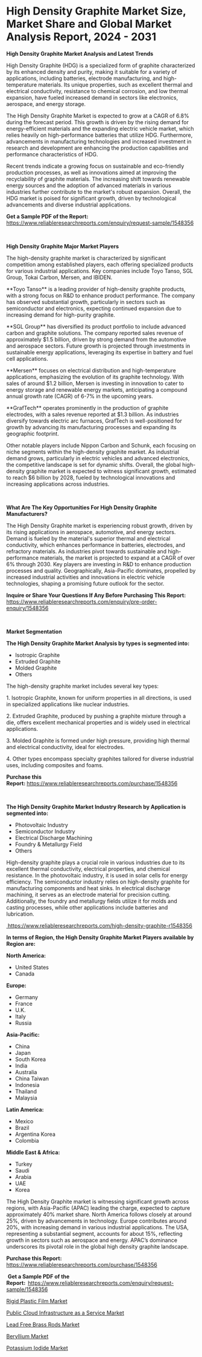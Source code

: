 <p><h1>High Density Graphite Market Size, Market Share and Global Market Analysis Report, 2024 - 2031</h1></p><p><strong>High Density Graphite Market Analysis and Latest Trends</strong></p>
<p><p>High Density Graphite (HDG) is a specialized form of graphite characterized by its enhanced density and purity, making it suitable for a variety of applications, including batteries, electrode manufacturing, and high-temperature materials. Its unique properties, such as excellent thermal and electrical conductivity, resistance to chemical corrosion, and low thermal expansion, have fueled increased demand in sectors like electronics, aerospace, and energy storage.</p><p>The High Density Graphite Market is expected to grow at a CAGR of 6.8% during the forecast period. This growth is driven by the rising demand for energy-efficient materials and the expanding electric vehicle market, which relies heavily on high-performance batteries that utilize HDG. Furthermore, advancements in manufacturing technologies and increased investment in research and development are enhancing the production capabilities and performance characteristics of HDG.</p><p>Recent trends indicate a growing focus on sustainable and eco-friendly production processes, as well as innovations aimed at improving the recyclability of graphite materials. The increasing shift towards renewable energy sources and the adoption of advanced materials in various industries further contribute to the market's robust expansion. Overall, the HDG market is poised for significant growth, driven by technological advancements and diverse industrial applications.</p></p>
<p><strong>Get a Sample PDF of the Report:&nbsp;</strong> <a href="https://www.reliableresearchreports.com/enquiry/request-sample/1548356?utm_campaign=40&utm_medium=2&utm_source=Github&utm_content=ia&utm_term=14112024&utm_id=high-density-graphite">https://www.reliableresearchreports.com/enquiry/request-sample/1548356</a></p>
<p>&nbsp;</p>
<p><strong>High Density Graphite Major Market Players</strong></p>
<p><p>The high-density graphite market is characterized by significant competition among established players, each offering specialized products for various industrial applications. Key companies include Toyo Tanso, SGL Group, Tokai Carbon, Mersen, and IBIDEN.</p><p>**Toyo Tanso** is a leading provider of high-density graphite products, with a strong focus on R&D to enhance product performance. The company has observed substantial growth, particularly in sectors such as semiconductor and electronics, expecting continued expansion due to increasing demand for high-purity graphite.</p><p>**SGL Group** has diversified its product portfolio to include advanced carbon and graphite solutions. The company reported sales revenue of approximately $1.5 billion, driven by strong demand from the automotive and aerospace sectors. Future growth is projected through investments in sustainable energy applications, leveraging its expertise in battery and fuel cell applications.</p><p>**Mersen** focuses on electrical distribution and high-temperature applications, emphasizing the evolution of its graphite technology. With sales of around $1.2 billion, Mersen is investing in innovation to cater to energy storage and renewable energy markets, anticipating a compound annual growth rate (CAGR) of 6-7% in the upcoming years.</p><p>**GrafTech** operates prominently in the production of graphite electrodes, with a sales revenue reported at $1.3 billion. As industries diversify towards electric arc furnaces, GrafTech is well-positioned for growth by advancing its manufacturing processes and expanding its geographic footprint.</p><p>Other notable players include Nippon Carbon and Schunk, each focusing on niche segments within the high-density graphite market. As industrial demand grows, particularly in electric vehicles and advanced electronics, the competitive landscape is set for dynamic shifts. Overall, the global high-density graphite market is expected to witness significant growth, estimated to reach $6 billion by 2028, fueled by technological innovations and increasing applications across industries.</p></p>
<p>&nbsp;</p>
<p><strong>What Are The Key Opportunities For High Density Graphite Manufacturers?</strong></p>
<p><p>The High Density Graphite market is experiencing robust growth, driven by its rising applications in aerospace, automotive, and energy sectors. Demand is fueled by the material's superior thermal and electrical conductivity, which enhances performance in batteries, electrodes, and refractory materials. As industries pivot towards sustainable and high-performance materials, the market is projected to expand at a CAGR of over 6% through 2030. Key players are investing in R&D to enhance production processes and quality. Geographically, Asia-Pacific dominates, propelled by increased industrial activities and innovations in electric vehicle technologies, shaping a promising future outlook for the sector.</p></p>
<p><strong>Inquire or Share Your Questions If Any Before Purchasing This Report:</strong> <a href="https://www.reliableresearchreports.com/enquiry/pre-order-enquiry/1548356?utm_campaign=40&utm_medium=2&utm_source=Github&utm_content=ia&utm_term=14112024&utm_id=high-density-graphite">https://www.reliableresearchreports.com/enquiry/pre-order-enquiry/1548356</a></p>
<p>&nbsp;</p>
<p><strong>Market Segmentation</strong></p>
<p><strong>The High Density Graphite Market Analysis by types is segmented into:</strong></p>
<p><ul><li>Isotropic Graphite</li><li>Extruded Graphite</li><li>Molded Graphite</li><li>Others</li></ul></p>
<p><p>The high-density graphite market includes several key types: </p><p>1. Isotropic Graphite, known for uniform properties in all directions, is used in specialized applications like nuclear industries.</p><p>2. Extruded Graphite, produced by pushing a graphite mixture through a die, offers excellent mechanical properties and is widely used in electrical applications.</p><p>3. Molded Graphite is formed under high pressure, providing high thermal and electrical conductivity, ideal for electrodes.</p><p>4. Other types encompass specialty graphites tailored for diverse industrial uses, including composites and foams.</p></p>
<p><strong>Purchase this Report:&nbsp;</strong><a href="https://www.reliableresearchreports.com/purchase/1548356?utm_campaign=40&utm_medium=2&utm_source=Github&utm_content=ia&utm_term=14112024&utm_id=high-density-graphite">https://www.reliableresearchreports.com/purchase/1548356</a></p>
<p>&nbsp;</p>
<p><strong>The High Density Graphite Market Industry Research by Application is segmented into:</strong></p>
<p><ul><li>Photovoltaic Industry</li><li>Semiconductor Industry</li><li>Electrical Discharge Machining</li><li>Foundry & Metallurgy Field</li><li>Others</li></ul></p>
<p><p>High-density graphite plays a crucial role in various industries due to its excellent thermal conductivity, electrical properties, and chemical resistance. In the photovoltaic industry, it is used in solar cells for energy efficiency. The semiconductor industry relies on high-density graphite for manufacturing components and heat sinks. In electrical discharge machining, it serves as an electrode material for precision cutting. Additionally, the foundry and metallurgy fields utilize it for molds and casting processes, while other applications include batteries and lubrication.</p></p>
<p><a href="https://www.reliableresearchreports.com/high-density-graphite-r1548356?utm_campaign=40&utm_medium=2&utm_source=Github&utm_content=ia&utm_term=14112024&utm_id=high-density-graphite">&nbsp;https://www.reliableresearchreports.com/high-density-graphite-r1548356</a></p>
<p><strong>In terms of Region, the High Density Graphite Market Players available by Region are:</strong></p>
<p>
    <p> <strong> North America: </strong>
        <ul>
            <li>United States</li>
            <li>Canada</li>
        </ul>
        </p> 
    <p> <strong> Europe: </strong>
        <ul>
            <li>Germany</li>
            <li>France</li>
            <li>U.K.</li>
            <li>Italy</li>
            <li>Russia</li>
        </ul>
        </p> 
    <p> <strong> Asia-Pacific: </strong>
        <ul>
            <li>China</li>
            <li>Japan</li>
            <li>South Korea</li>
            <li>India</li>
            <li>Australia</li>
            <li>China Taiwan</li>
            <li>Indonesia</li>
            <li>Thailand</li>
            <li>Malaysia</li>
        </ul>
        </p> 
    <p> <strong> Latin America: </strong>
        <ul>
            <li>Mexico</li>
            <li>Brazil</li>
            <li>Argentina Korea</li>
            <li>Colombia</li>
        </ul>
        </p> 
    <p> <strong> Middle East & Africa: </strong>
        <ul>
            <li>Turkey</li>
            <li>Saudi</li>
            <li>Arabia</li>
            <li>UAE</li>
            <li>Korea</li>
        </ul>
    </p>
    </p>
<p><p>The High Density Graphite market is witnessing significant growth across regions, with Asia-Pacific (APAC) leading the charge, expected to capture approximately 40% market share. North America follows closely at around 25%, driven by advancements in technology. Europe contributes around 20%, with increasing demand in various industrial applications. The USA, representing a substantial segment, accounts for about 15%, reflecting growth in sectors such as aerospace and energy. APAC’s dominance underscores its pivotal role in the global high density graphite landscape.</p></p>
<p><strong>Purchase this Report: </strong><a href="https://www.reliableresearchreports.com/purchase/1548356?utm_campaign=40&utm_medium=2&utm_source=Github&utm_content=ia&utm_term=14112024&utm_id=high-density-graphite">https://www.reliableresearchreports.com/purchase/1548356</a></p>
<p>&nbsp;<strong>Get a Sample PDF of the Report:&nbsp;&nbsp;</strong><a href="https://www.reliableresearchreports.com/enquiry/request-sample/1548356?utm_campaign=40&utm_medium=2&utm_source=Github&utm_content=ia&utm_term=14112024&utm_id=high-density-graphite">https://www.reliableresearchreports.com/enquiry/request-sample/1548356</a></p>
<p><strong></strong></p>
<p><p><a href="https://github.com/abbislposival/Market-Research-Report-List-1/blob/main/rigid-plastic-film-market.md?utm_campaign=40&utm_medium=2&utm_source=Github&utm_content=ia&utm_term=14112024&utm_id=high-density-graphite">Rigid Plastic Film Market</a></p><p><a href="https://issuu.com/reportprime-2/docs/public-cloud-infrastructure-as-a-se_944be46244fe11?utm_campaign=40&utm_medium=2&utm_source=Github&utm_content=ia&utm_term=14112024&utm_id=high-density-graphite">Public Cloud Infrastructure as a Service Market</a></p><p><a href="https://www.linkedin.com/pulse/mapping-lead-free-brass-rods-market-trends-challenges-breakthroughs-gftyc?utm_campaign=40&utm_medium=2&utm_source=Github&utm_content=ia&utm_term=14112024&utm_id=high-density-graphite">Lead Free Brass Rods Market</a></p><p><a href="https://www.linkedin.com/pulse/beryllium-market-global-regional-analysis-focus-region-88fuc?utm_campaign=40&utm_medium=2&utm_source=Github&utm_content=ia&utm_term=14112024&utm_id=high-density-graphite">Beryllium Market</a></p><p><a href="https://github.com/DixieGrimes/Market-Research-Report-List-1/blob/main/potassium-iodide-market.md?utm_campaign=40&utm_medium=2&utm_source=Github&utm_content=ia&utm_term=14112024&utm_id=high-density-graphite">Potassium Iodide Market</a></p></p>